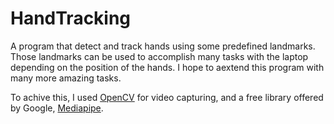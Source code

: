 # HandTracking
A program that detect and track hands using some predefined landmarks. Those landmarks can be used to accomplish many tasks with the laptop depending on the position of the hands. 
I hope to aextend this program with many more amazing tasks. 

To achive this, I used [OpenCV](https://opencv.org/) for video capturing, and a free library offered by Google, [Mediapipe](https://mediapipe.dev/). 

